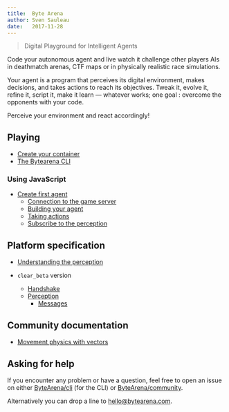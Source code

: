 ```yaml
---
title:  Byte Arena
author: Sven Sauleau
date:   2017-11-28
---
```


> Digital Playground for Intelligent Agents

Code your autonomous agent and live watch it challenge other players AIs in deathmatch arenas, CTF maps or in physically realistic race simulations.

Your agent is a program that perceives its digital environment, makes decisions, and takes actions to reach its objectives. Tweak it, evolve it, refine it, script it, make it learn — whatever works; one goal : overcome the opponents with your code.

Perceive your environment and react accordingly!

## Playing

- [Create your container](agent-container)
- [The Bytearena CLI](the-bytearena-cli)

### Using JavaScript

- [Create first agent](your-first-agent)
    - [Connection to the game server](your-first-agent#comm)
    - [Building your agent](your-first-agent#build)
    - [Taking actions](your-first-agent#take-actions)
    - [Subscribe to the perception](your-first-agent#perception)

## Platform specification

- [Understanding the perception](understanding-the-perception)

- `clear_beta` version
    - [Handshake](clear_beta-spec/handshake)
    - [Perception](clear_beta-spec/perception)
      - [Messages](clear_beta-spec/perception#messages)

## Community documentation

- [Movement physics with vectors](https://www.xtuc.fr/notes/movement-physics-w-vectors.html)

## Asking for help

If you encounter any problem or have a question, feel free to open an issue on either [ByteArena/cli](https://github.com/ByteArena/cli/issues) (for the CLI) or [ByteArena/community](https://github.com/ByteArena/community/issues).

Alternatively you can drop a line to [hello@bytearena.com](mailto:hello@bytearena.com).
